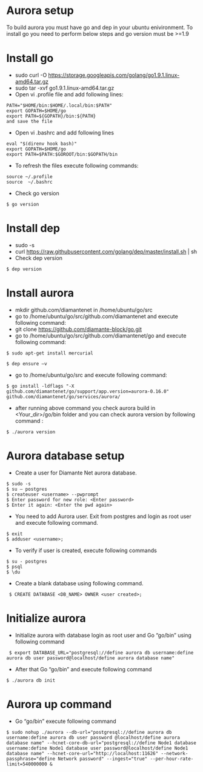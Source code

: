 # Aurora setup

To build aurora you must have go and dep in your ubuntu enivironment. To install go you need to perform  below steps and go version must be >=1.9


# Install go


- sudo curl -O https://storage.googleapis.com/golang/go1.9.1.linux-amd64.tar.gz
- sudo tar -xvf go1.9.1.linux-amd64.tar.gz
- Open vi .profile file and add following lines:
```ssh
PATH="$HOME/bin:$HOME/.local/bin:$PATH"
export GOPATH=$HOME/go
export PATH=${GOPATH}/bin:${PATH}
and save the file
```
- Open vi .bashrc and add following lines
```ssh
eval "$(direnv hook bash)"
export GOPATH=$HOME/go
export PATH=$PATH:$GOROOT/bin:$GOPATH/bin
```
- To refresh the files execute following commands:
```ssh
source ~/.profile
source  ~/.bashrc
```
- Check go version
```ssh
$ go version
```

# Install dep
- sudo -s
- curl https://raw.githubusercontent.com/golang/dep/master/install.sh | sh
- Check dep version 
```ssh
$ dep version

```

# Install aurora

- mkdir github.com/diamantenet in /home/ubuntu/go/src
- go to /home/ubuntu/go/src/github.com/diamantenet and execute following command:
- git clone https://github.com/diamante-block/go.git
- go to /home/ubuntu/go/src/github.com/diamantenet/go and execute following command:
```
$ sudo apt-get install mercurial
```

```ssh
$ dep ensure –v
```
- go to /home/ubuntu/go/src  and execute following command:
```ssh
$ go install -ldflags "-X github.com/diamantenet/go/support/app.version=aurora-0.16.0" github.com/diamantenet/go/services/aurora/
```
- after running above command you check aurora build in <Your_dir>/go/bin folder and you can check aurora version by  following command :
```ssh
$ ./aurora version
```

# Aurora database setup
- Create a user for Diamante Net aurora database.
```
$ sudo -s
$ su – postgres
$ createuser <username> --pwprompt
$ Enter password for new role: <Enter password>
$ Enter it again: <Enter the pwd again>
```
- You need to add Aurora user. Exit from postgres and login as root user and execute following command.
```
$ exit
$ adduser <username>;
```
- To verify if user is created, execute following commands
```
$ su - postgres
$ psql
$ \du
```
- Create a blank database using following command.
```
 $ CREATE DATABASE <DB_NAME> OWNER <user created>;
```
 # Initialize aurora
 - Initialize aurora with database login as root user and Go   “go/bin” using following command
```
 $ export DATABASE_URL="postgresql://define aurora db username:define aurora db user password@localhost/define aurora database name"
```
- After that Go “go/bin” and execute following command
```
$ ./aurora db init
```
# Aurora up command
- Go “go/bin” execute following command
```
$ sudo nohup ./aurora --db-url="postgresql://define aurora db username:define aurora db user password @localhost/define aurora database name" --hcnet-core-db-url="postgresql://define Node1 database username:define Node1 database user password@localhost/define Node1 database name" --hcnet-core-url="http://localhost:11626" --network-passphrase="define Network password" --ingest="true" --per-hour-rate-limit=540000000 &
```
